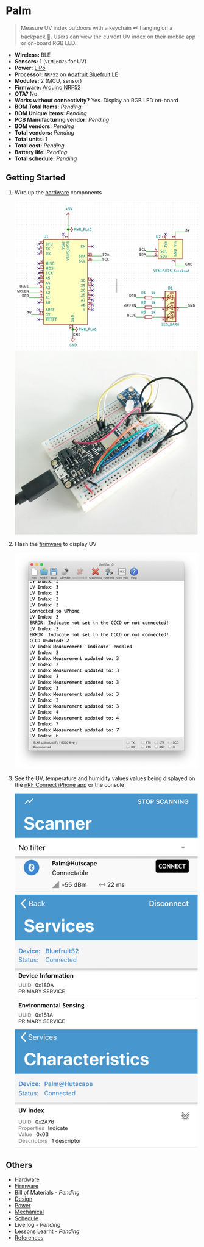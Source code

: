 # Palm

> Measure UV index outdoors with a keychain 🗝 hanging on a backpack 🎒. Users can view the current UV index on their mobile app or on-board RGB LED.

- **Wireless:**	BLE
- **Sensors:**	1 (`VEML6075` for UV)
- **Power:**	[LiPo](power.md)
- **Processor:**	`NRF52` on [Adafruit Bluefruit LE](https://www.adafruit.com/product/2661)
- **Modules:** 2 (MCU, sensor)
- **Firmware:**	[Arduino NRF52](https://github.com/sandeepmistry/arduino-nRF5)
- **OTA?**	No
- **Works without connectivity?**	Yes. Display an RGB LED on-board
- **BOM Total Items:**	*Pending*
- **BOM Unique Items:** *Pending*
- **PCB Manufacturing vendor:**	*Pending*
- **BOM vendors:** *Pending*
- **Total vendors:** *Pending*
- **Total units:** 1
- **Total cost:** *Pending*
- **Battery life:** *Pending*
- **Total schedule:** *Pending*

## Getting Started

1. Wire up the [hardware](hardware) components

    ![](images/schematic.png)
    ![](images/prototype-2.jpg)
1. Flash the [firmware](firmware/firmware.ino) to display UV

    ![](images/console.png)
1. See the UV, temperature and humidity values values being displayed on the [nRF Connect iPhone app](https://itunes.apple.com/sg/app/nrf-connect/id1054362403?mt=8) or the console

    ![](images/ios-detect.jpg)
    ![](images/ios-services.jpg)
    ![](images/ios-characteristics.jpg)

## Others

- [Hardware](hardware)
- [Firmware](firmware)
- Bill of Materials - *Pending*
- [Design](design)
- [Power](power.md)
- [Mechanical](mechanical.md)
- [Schedule](schedule.md)
- Live log - *Pending*
- Lessons Learnt - *Pending*
- [References](references.md)
